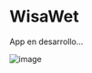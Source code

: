 # WisaWet

App en desarrollo...

![image](https://github.com/ZiwiiDev/WisaWet/assets/100787553/9d96b71a-173b-4fe6-b8ef-7e9bf16f607a)

